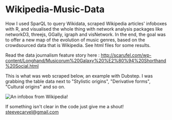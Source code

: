 # Wikipedia-Music-Data
How I used SparQL to query Wikidata, scraped Wikipedia articles' infoboxes with R, and visualised the whole thing with network analysis packages like networkD3, threejs, GGally, igraph and visNetwork. In the end, the goal was to offer a new map of the evolution of music genres, based on the crowdsourced data that is Wikipedia. See html files for some results.

Read the data journalism feature story here : http://scarufel.com/wp-content/Longhand/Musicorum%20Galaxy%20%E2%80%94%20Shorthand%20Social.html

This is what was web scraped below, an example with Dubstep. I was grabbing the table data next to "Stylistic origins", "Derivative forms", "Cultural origins" and so on.

![An infobox from Wikipedia!](https://stevecarufel.com/wp-content/uploads/2018/09/infobox.png)

If something isn't clear in the code just give me a shout! steevecarvel@gmail.com
